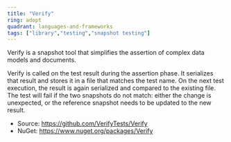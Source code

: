 ```yaml
---
title: "Verify"
ring: adopt
quadrant: languages-and-frameworks
tags: ["library","testing","snapshot testing"]
--- 
```

Verify is a snapshot tool that simplifies the assertion of complex data models and documents.

Verify is called on the test result during the assertion phase. It serializes that result and stores it in a file that matches the test name. On the next test execution, the result is again serialized and compared to the existing file. The test will fail if the two snapshots do not match: either the change is unexpected, or the reference snapshot needs to be updated to the new result.

- Source: https://github.com/VerifyTests/Verify
- NuGet: https://www.nuget.org/packages/Verify
